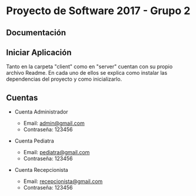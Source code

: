 # Proyecto de Software 2017 - Grupo 2

## Documentación


## Iniciar Aplicación

Tanto en la carpeta "client" como en "server" cuentan con su propio archivo Readme.
En cada uno de ellos se explica como instalar las dependencias del proyecto y como inicializarlo.

## Cuentas

* Cuenta Administrador
  * Email: admin@gmail.com
  * Contraseña: 123456

* Cuenta Pediatra
  * Email: pediatra@gmail.com
  * Contraseña: 123456

* Cuenta Recepcionista
  * Email: recepcionista@gmail.com
  * Contraseña: 123456